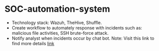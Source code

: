 # SOC-automation-system
- Technology stack: Wazuh, TheHive, Shuffle.
- Create workflow to automately response with incidents such as: malicious file activities, SSH brute-force attack.
- Notify analyst when incidents occur by chat bot.
Note: Visit this link to find more details [link](https://hackmd.io/@nmEz3k5HSbGuzlznPDDZng/SJvc_buTlx)

